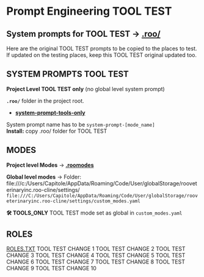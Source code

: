 # Prompt Engineering TOOL TEST


## System prompts for TOOL TEST -> [**.roo/**](/.roo)
Here are the original TOOL TEST prompts to be copied to the places to test.
If updated on the testing places, keep this TOOL TEST original updated too.

## **SYSTEM PROMPTS TOOL TEST**
**Project Level TOOL TEST only** (no global level system prompt)

**`.roo/`** folder in the project root.
- **[system-prompt-tools-only](/.roo/system-prompt-tools-only)**  

System prompt name has to be `system-prompt-[mode_name]`  
**Install:** copy .roo/ folder for TOOL TEST


## **MODES**
**Project level Modes** -> **[.roomodes](.roomodes)** 

**Global level modes** -> Folder:
file:///c:/Users/Capitole/AppData/Roaming/Code/User/globalStorage/rooveterinaryinc.roo-cline/settings/  
`file:///C:/Users/Capitole/AppData/Roaming/Code/User/globalStorage/rooveterinaryinc.roo-cline/settings/custom_modes.yaml`

**🛠️ TOOLS_ONLY** TOOL TEST mode set as global in `custom_modes.yaml`


## ROLES
[ROLES.TXT](ROLES.TXT)
TOOL TEST CHANGE 1
TOOL TEST CHANGE 2
TOOL TEST CHANGE 3
TOOL TEST CHANGE 4
TOOL TEST CHANGE 5
TOOL TEST CHANGE 6
TOOL TEST CHANGE 7
TOOL TEST CHANGE 8
TOOL TEST CHANGE 9
TOOL TEST CHANGE 10

